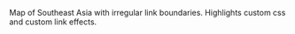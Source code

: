 Map of Southeast Asia with irregular link boundaries.  Highlights custom css and custom link effects.
